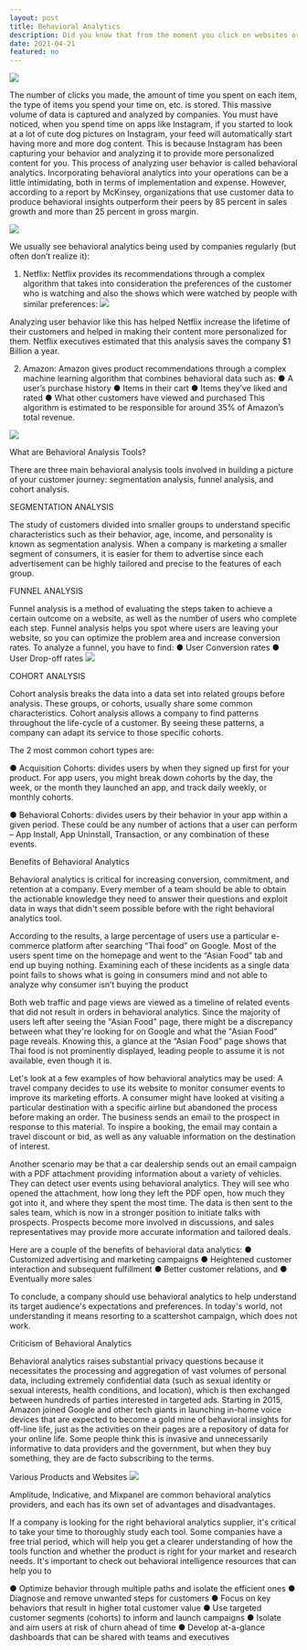 ```yaml
---
layout: post
title: Behavioral Analytics
description: Did you know that from the moment you click on websites or apps, your every activity is monitored?
date: 2021-04-21
featured: no
---
```


<img src="/blog/BehavioralAnalytics/feature.png">

The number of clicks you made, the amount of time you spent on each item, the type of items you spend your time on, etc. is stored. This massive volume of data is captured and analyzed by companies. You must have noticed, when you spend time on apps like Instagram, if you started to look at a lot of cute dog pictures on Instagram, your feed will automatically start having more and more dog content. This is because Instagram has been capturing your behavior and analyzing it to provide more personalized content for you. This process of analyzing user behavior is called behavioral analytics.
Incorporating behavioral analytics into your operations can be a little intimidating, both in terms of implementation and expense. However, according to a report by McKinsey, organizations that use customer data to produce behavioral insights outperform their peers by 85 percent in sales growth and more than 25 percent in gross margin.

<img src="/blog/BehavioralAnalytics/11.png">

We usually see behavioral analytics being used by companies regularly (but often don’t realize it):

1. Netflix:
   Netflix provides its recommendations through a complex algorithm that takes into consideration the preferences of the customer who is watching and also the shows which were watched by people with similar preferences:
   <img src="/blog/BehavioralAnalytics/16.png">

Analyzing user behavior like this has helped Netflix increase the lifetime of their customers and helped in making their content more personalized for them. Netflix executives estimated that this analysis saves the company $1 Billion a year.

2. Amazon:
   Amazon gives product recommendations through a complex machine learning algorithm that combines behavioral data such as:
   ● A user’s purchase history
   ● Items in their cart
   ● Items they’ve liked and rated
   ● What other customers have viewed and purchased
   This algorithm is estimated to be responsible for around 35% of Amazon’s total revenue.

<img src="/blog/BehavioralAnalytics/13.png">

What are Behavioral Analysis Tools?

There are three main behavioral analysis tools involved in building a picture of your customer journey: segmentation analysis, funnel analysis, and cohort analysis.

SEGMENTATION ANALYSIS

The study of customers divided into smaller groups to understand specific characteristics such as their behavior, age, income, and personality is known as segmentation analysis. When a company is marketing a smaller segment of consumers, it is easier for them to advertise since each advertisement can be highly tailored and precise to the features of each group.

FUNNEL ANALYSIS

Funnel analysis is a method of evaluating the steps taken to achieve a certain outcome on a website, as well as the number of users who complete each step. Funnel analysis helps you spot where users are leaving your website, so you can optimize the problem area and increase conversion rates.
To analyze a funnel, you have to find:
● User Conversion rates
● User Drop-off rates
<img src="/blog/BehavioralAnalytics/14.png">

COHORT ANALYSIS

Cohort analysis breaks the data into a data set into related groups before analysis. These groups, or cohorts, usually share some common characteristics. Cohort analysis allows a company to find patterns throughout the life-cycle of a customer. By seeing these patterns, a company can adapt its service to those specific cohorts.

The 2 most common cohort types are:

● Acquisition Cohorts: divides users by when they signed up first for your product. For app users, you might break down cohorts by the day, the week, or the month they launched an app, and track daily weekly, or monthly cohorts.

● Behavioral Cohorts: divides users by their behavior in your app within a given period. These could be any number of actions that a user can perform – App Install, App Uninstall, Transaction, or any combination of these events.

Benefits of Behavioral Analytics

Behavioral analytics is critical for increasing conversion, commitment, and retention at a company. Every member of a team should be able to obtain the actionable knowledge they need to answer their questions and exploit data in ways that didn't seem possible before with the right behavioral analytics tool.

According to the results, a large percentage of users use a particular e-commerce platform after searching “Thai food” on Google. Most of the users spent time on the homepage and went to the “Asian Food” tab and end up buying nothing. Examining each of these incidents as a single data point fails to shows what is going in consumers mind and not able to analyze why consumer isn’t buying the product

Both web traffic and page views are viewed as a timeline of related events that did not result in orders in behavioral analytics. Since the majority of users left after seeing the "Asian Food" page, there might be a discrepancy between what they're looking for on Google and what the "Asian Food" page reveals. Knowing this, a glance at the “Asian Food” page shows that Thai food is not prominently displayed, leading people to assume it is not available, even though it is.

Let's look at a few examples of how behavioral analytics may be used:
A travel company decides to use its website to monitor consumer events to improve its marketing efforts. A consumer might have looked at visiting a particular destination with a specific airline but abandoned the process before making an order. The business sends an email to the prospect in response to this material. To inspire a booking, the email may contain a travel discount or bid, as well as any valuable information on the destination of interest.

Another scenario may be that a car dealership sends out an email campaign with a PDF attachment providing information about a variety of vehicles. They can detect user events using behavioral analytics. They will see who opened the attachment, how long they left the PDF open, how much they got into it, and where they spent the most time. The data is then sent to the sales team, which is now in a stronger position to initiate talks with prospects. Prospects become more involved in discussions, and sales representatives may provide more accurate information and tailored deals.

Here are a couple of the benefits of behavioral data analytics:
● Customized advertising and marketing campaigns
● Heightened customer interaction and subsequent fulfillment
● Better customer relations, and
● Eventually more sales

To conclude, a company should use behavioral analytics to help understand its target audience's expectations and preferences. In today's world, not understanding it means resorting to a scattershot campaign, which does not work.

Criticism of Behavioral Analytics

Behavioral analytics raises substantial privacy questions because it necessitates the processing and aggregation of vast volumes of personal data, including extremely confidential data (such as sexual identity or sexual interests, health conditions, and location), which is then exchanged between hundreds of parties interested in targeted ads.
Starting in 2015, Amazon joined Google and other tech giants in launching in-home voice devices that are expected to become a gold mine of behavioral insights for off-line life, just as the activities on their pages are a repository of data for your online life. Some people think this is invasive and unnecessarily informative to data providers and the government, but when they buy something, they are de facto subscribing to the terms.

Various Products and Websites
<img src="/blog/BehavioralAnalytics/15.png">

Amplitude, Indicative, and Mixpanel are common behavioral analytics providers, and each has its own set of advantages and disadvantages.

If a company is looking for the right behavioral analytics supplier, it's critical to take your time to thoroughly study each tool. Some companies have a free trial period, which will help you get a clearer understanding of how the tools function and whether the product is right for your market and research needs.
It's important to check out behavioral intelligence resources that can help you to

● Optimize behavior through multiple paths and isolate the efficient ones
● Diagnose and remove unwanted steps for customers
● Focus on key behaviors that result in higher total customer value
● Use targeted customer segments (cohorts) to inform and launch campaigns
● Isolate and aim users at risk of churn ahead of time
● Develop at-a-glance dashboards that can be shared with teams and executives
